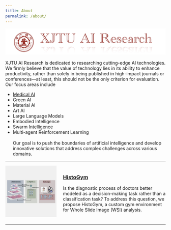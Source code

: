 ```yaml
---
title: About
permalink: /about/
---
```


![banner](images/banner.jpg)



XJTU AI Research is dedicated to researching cutting-edge AI technologies. We firmly believe that the value of technology lies in its ability to enhance productivity, rather than solely in being published in high-impact journals or conferences—at least, this should not be the only criterion for evaluation. Our focus areas include

- [Medical AI](https://xjtuai.com/histogym/)
- Green AI 
- Material AI
- Art AI
- Large Language Models
- Embodied Intelligence 
- Swarm Intelligence
- Multi-agent Reinforcement Learning
  <br> 
  <br>
  Our goal is to push the boundaries of artificial intelligence and develop innovative solutions that address complex challenges across various domains.
<hr>
<div style="display: flex; align-items: center; margin-bottom: 20px;">
    <div style="flex: 1;">
        <a href="https://xjtuai.com/histogym/">
            <img src="/images/histogym.jpg" alt="HistoGym" style="max-width: 100%; height: auto;">
        </a>
    </div>
    <div style="flex: 2; padding-left: 20px;">
        <h3><a href="https://xjtuai.com/histogym/">HistoGym</a></h3>
        <p>
            Is the diagnostic process of doctors better modeled as a decision-making task rather than a classification task? To address this question, we propose HistoGym, a custom gym environment for Whole Slide Image (WSI) analysis.
        </p>
    </div>
</div>
<hr>
